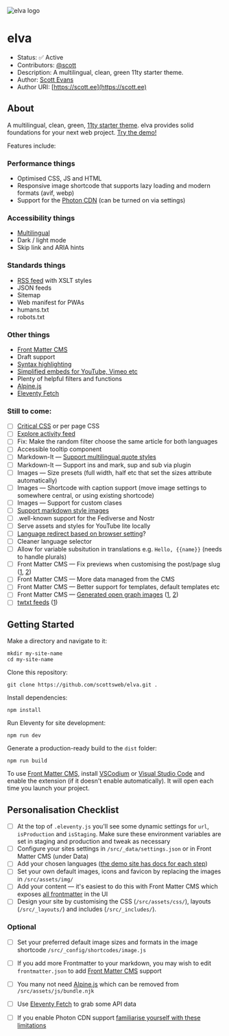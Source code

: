![elva logo](https://scott.ee/images/elva.png)

# elva

* Status: ✅ Active
* Contributors: [@scott](https://toot.scott.ee/@scott)
* Description: A multilingual, clean, green 11ty starter theme.
* Author: [Scott Evans](https://scott.ee)
* Author URI: [https://scott.ee](https://scott.ee)

## About

A multilingual, clean, green, [11ty starter theme](https://www.11ty.dev/docs/starter/). elva provides solid foundations for your next web project. [Try the demo!](https://elva.scott.ee/)

Features include:

### Performance things

* Optimised CSS, JS and HTML
* Responsive image shortcode that supports lazy loading and modern formats (avif, webp)
* Support for the [Photon CDN](https://developer.wordpress.com/docs/photon/) (can be turned on via settings)

### Accessibility things

* [Multilingual](https://www.11ty.dev/docs/plugins/i18n/)
* Dark / light mode
* Skip link and ARIA hints

### Standards things

* [RSS feed](https://www.11ty.dev/docs/plugins/rss/) with XSLT styles
* JSON feeds
* Sitemap
* Web manifest for PWAs
* humans.txt 
* robots.txt

### Other things

* [Front Matter CMS](https://frontmatter.codes/)
* Draft support
* [Syntax highlighting](https://www.11ty.dev/docs/plugins/syntaxhighlight/)
* [Simplified embeds for YouTube, Vimeo etc](https://github.com/gfscott/eleventy-plugin-embed-everything)
* Plenty of helpful filters and functions
* [Alpine.js](https://alpinejs.dev/)
* [Eleventy Fetch](https://www.11ty.dev/docs/plugins/fetch/)

### Still to come:

- [ ] [Critical CSS](https://github.com/11ty/eleventy-plugin-bundle) or per page CSS
- [ ] [Explore activity feed](https://github.com/11ty/eleventy-activity-feed)
- [ ] Fix: Make the random filter choose the same article for both languages
- [ ] Accessible tooltip component
- [ ] Markdown-It — [Support multilingual quote styles](https://github.com/markdown-it/markdown-it#init-with-presets-and-options)
- [ ] Markdown-It — Support ins and mark, sup and sub via plugin
- [ ] Images — Size presets (full width, half etc that set the sizes attribute automatically)
- [ ] Images — Shortcode with caption support (move image settings to somewhere central, or using existing shortcode)
- [ ] Images — Support for custom clases
- [ ] [Support markdown style images](https://nhoizey.github.io/eleventy-plugin-images-responsiver/)
- [ ] .well-known support for the Fediverse and Nostr
- [ ] Serve assets and styles for YouTube lite locally
- [ ] [Language redirect based on browser setting](https://gitlab.com/florent_tassy/polyglot-tech-blog/-/blob/main/src/js/redirect.js)?
- [ ] Cleaner language selector
- [ ] Allow for variable subsitution in translations e.g. `Hello, {{name}}` (needs to handle plurals)
- [ ] Front Matter CMS — Fix previews when customising the post/page slug ([1](https://frontmatter.codes/docs/content-creation/placeholders#example-1), [2](https://frontmatter.codes/docs/custom-actions#content-script))
- [ ] Front Matter CMS — More data managed from the CMS
- [ ] Front Matter CMS — Better support for templates, default templates etc
- [ ] Front Matter CMS — [Generated open graph images](https://www.eliostruyf.com/generate-open-graph-preview-image-code-front-matter/) ([1](https://bnijenhuis.nl/notes/automatically-generate-open-graph-images-in-eleventy/), [2](https://bnijenhuis.nl/notes/automatically-generate-open-graph-images-in-eleventy/))
- [ ] [twtxt feeds](https://indieweb.org/twtxt) ([1](https://twtxt.readthedocs.io))

## Getting Started

Make a directory and navigate to it:

```
mkdir my-site-name
cd my-site-name
```

Clone this repository:

```
git clone https://github.com/scottsweb/elva.git .
```

Install dependencies:

```
npm install
```

Run Eleventy for site development:

```
npm run dev
```

Generate a production-ready build to the `dist` folder:

```
npm run build
```

To use [Front Matter CMS](https://frontmatter.codes/), install [VSCodium](https://vscodium.com/) or [Visual Studio Code](https://code.visualstudio.com/) and enable the extension (if it doesn't enable automatically). It will open each time you launch your project.

## Personalisation Checklist

- [ ] At the top of `.eleventy.js` you'll see some dynamic settings for `url`, `isProduction` and `isStaging`. Make sure these environment variables are set in staging and production and tweak as necessary
- [ ] Configure your sites settings in `/src/_data/settings.json` or in Front Matter CMS (under Data)
- [ ] Add your chosen languages ([the demo site has docs for each step](https://elva.scott.ee/en/writing/adding-additional-languages/))
- [ ] Set your own default images, icons and favicon by replacing the images in `/src/assets/img/`
- [ ] Add your content — it's easiest to do this with Front Matter CMS which exposes [all frontmatter](https://elva.scott.ee/en/writing/frontmatter/) in the UI
- [ ] Design your site by customising the CSS (`/src/assets/css/`), layouts (`/src/_layouts/`) and includes (`/src/_includes/`). 

### Optional

- [ ] Set your preferred default image sizes and formats in the image shortcode `/src/_config/shortcodes/image.js`
- [ ] If you add more Frontmatter to your markdown, you may wish to edit `frontmatter.json` to add [Front Matter CMS](https://frontmatter.codes/) support
- [ ] You many not need [Alpine.js](https://alpinejs.dev/) which can be removed from `/src/assets/js/bundle.njk`
- [ ] Use [Eleventy Fetch](https://www.11ty.dev/docs/plugins/fetch/) to grab some API data
- [ ] If you enable Photon CDN support [familiarise yourself with these limitations](https://jetpack.com/support/site-accelerator/#limitations)
 


